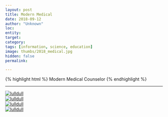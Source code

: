 ```yaml
---
layout: post
title: Modern Medical
date: 2018-09-12
author: "Unknown"
loc: 
entity: 
target: 
category: 
tags: [information, science, education]
image: thumbs/2018_medical.jpg
hidden: false
permalink:

---
```




{% highlight html %}
Modern Medical Counselor
{% endhighlight %}

---


<div class="post_image">
	<a href="{{ site.baseurl }}/images/posts/2018_medical/001.jpg" target="_blank">
	<img src="{{ site.baseurl }}/images/posts/2018_medical/001.jpg" alt="lulldull"></a>
</div>

<div class="post_image">
	<a href="{{ site.baseurl }}/images/posts/2018_medical/002.jpg" target="_blank">
	<img src="{{ site.baseurl }}/images/posts/2018_medical/002.jpg" alt="lulldull"></a>
</div>

<div class="post_image">
	<a href="{{ site.baseurl }}/images/posts/2018_medical/003.jpg" target="_blank">
	<img src="{{ site.baseurl }}/images/posts/2018_medical/003.jpg" alt="lulldull"></a>
</div>

<div class="post_image">
	<a href="{{ site.baseurl }}/images/posts/2018_medical/004.jpg" target="_blank">
	<img src="{{ site.baseurl }}/images/posts/2018_medical/004.jpg" alt="lulldull"></a>
</div>
